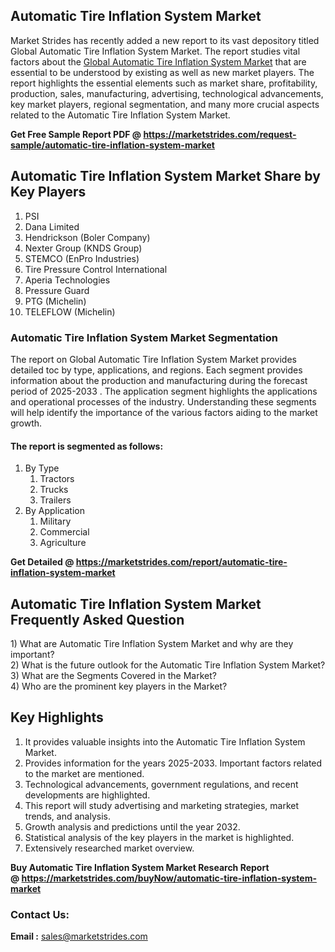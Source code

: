 <h2>Automatic Tire Inflation System Market</h2>
<p>Market Strides has recently added a new report to its vast depository titled Global Automatic Tire Inflation System Market. The report studies vital factors about the&nbsp;<a href="https://marketstrides.com/report/automatic-tire-inflation-system-market">Global Automatic Tire Inflation System Market</a>&nbsp;that are essential to be understood by existing as well as new market players. The report highlights the essential elements such as market share, profitability, production, sales, manufacturing, advertising, technological advancements, key market players, regional segmentation, and many more crucial aspects related to the Automatic Tire Inflation System Market.</p>
<p><strong>Get Free Sample Report PDF @&nbsp;<a href="https://marketstrides.com/request-sample/automatic-tire-inflation-system-market">https://marketstrides.com/request-sample/automatic-tire-inflation-system-market</a></strong></p>
<h2><strong>Automatic Tire Inflation System Market Share by Key Players</strong></h2>
<ol>
<li>PSI</li>
<li>Dana Limited</li>
<li>Hendrickson (Boler Company)</li>
<li>Nexter Group (KNDS Group)</li>
<li>STEMCO (EnPro Industries)</li>
<li>Tire Pressure Control International</li>
<li>Aperia Technologies</li>
<li>Pressure Guard</li>
<li>PTG (Michelin)</li>
<li>TELEFLOW (Michelin)</li>
</ol>
<h3><strong>Automatic Tire Inflation System Market Segmentation</strong></h3>
<p>The report on Global Automatic Tire Inflation System Market provides detailed toc by type, applications, and regions. Each segment provides information about the production and manufacturing during the forecast period of 2025-2033 . The application segment highlights the applications and operational processes of the industry. Understanding these segments will help identify the importance of the various factors aiding to the market growth.</p>
<h4>The report is segmented as follows:</h4>
<ol>
<li>By Type
<ol>
<li>Tractors</li>
<li>Trucks</li>
<li>Trailers</li>
</ol>
</li>
<li>By Application
<ol>
<li>Military</li>
<li>Commercial</li>
<li>Agriculture</li>
</ol>
</li>
</ol>
<p><strong>Get Detailed @&nbsp;<a href="https://marketstrides.com/report/automatic-tire-inflation-system-market">https://marketstrides.com/report/automatic-tire-inflation-system-market</a></strong></p>
<h2 class=""><strong>Automatic Tire Inflation System Market Frequently Asked Question</strong></h2>
<div class="">1) What are&nbsp;Automatic Tire Inflation System Market and why are they important?
<div class="">
<div class="">2) What is the future outlook for the Automatic Tire Inflation System Market?</div>
</div>
</div>
<div class="">3) What are the Segments Covered in the Market?</div>
<div class="">4) Who are the prominent key players in the Market?</div>
<h2><strong>Key Highlights</strong></h2>
<div class="">
<ol>
<li>It provides valuable insights into the Automatic Tire Inflation System Market.</li>
<li>Provides information for the years 2025-2033. Important factors related to the market are mentioned.</li>
<li>Technological advancements, government regulations, and recent developments are highlighted.</li>
<li>This report will study advertising and marketing strategies, market trends, and analysis.</li>
<li>Growth analysis and predictions until the year 2032.</li>
<li>Statistical analysis of the key players in the market is highlighted.</li>
<li>Extensively researched market overview.</li>
</ol>
<p><strong>Buy Automatic Tire Inflation System Market Research Report @&nbsp;<a href="https://marketstrides.com/buyNow/automatic-tire-inflation-system-market">https://marketstrides.com/buyNow/automatic-tire-inflation-system-market</a></strong></p>
<h3>Contact Us:</h3>
<p><strong>Email :</strong> <a href="mailto:sales@marketstrides.com">sales@marketstrides.com</a></p>
</div>
